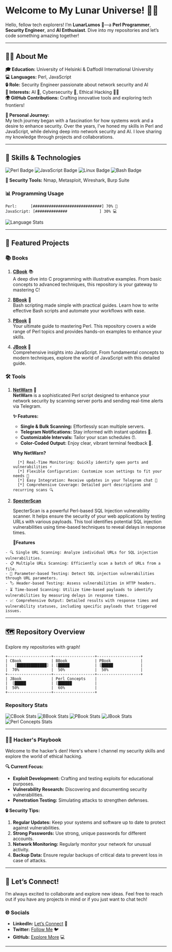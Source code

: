 # Welcome to My Lunar Universe! 🌌✨

Hello, fellow tech explorers! I’m **LunarLumos** 🌟—a **Perl Programmer**, **Security Engineer**, and **AI Enthusiast**. Dive into my repositories and let’s code something amazing together!

---

## 🧑‍💻 About Me

**🎓 Education:** University of Helsinki & Daffodil International University  
**💻 Languages:** Perl, JavaScript  
**🔒 Role:** Security Engineer passionate about network security and AI  
**🧠 Interests:** AI 🤖, Cybersecurity 🔐, Ethical Hacking 🕵️‍♂️  
**🌍 GitHub Contributions:** Crafting innovative tools and exploring tech frontiers!

**👋 Personal Journey:**  
My tech journey began with a fascination for how systems work and a desire to enhance security. Over the years, I’ve honed my skills in Perl and JavaScript, while delving deep into network security and AI. I love sharing my knowledge through projects and collaborations.

---

## 🌟 Skills & Technologies

![Perl Badge](https://img.shields.io/badge/Perl-0298C3?style=for-the-badge&logo=perl&logoColor=white) ![JavaScript Badge](https://img.shields.io/badge/JavaScript-F7DF1C?style=for-the-badge&logo=javascript&logoColor=black) ![Linux Badge](https://img.shields.io/badge/Linux-FCC624?style=for-the-badge&logo=linux&logoColor=black) ![Bash Badge](https://img.shields.io/badge/Bash-4EAA25?style=for-the-badge&logo=gnu-bash&logoColor=white)

**🔧 Security Tools:** Nmap, Metasploit, Wireshark, Burp Suite

### 📊 Programming Usage

```plaintext
Perl:      [##############################] 70% 🐪
JavaScript: [##############              ] 30% 💻
```

![Language Stats](https://github-readme-stats.vercel.app/api/top-langs/?username=LunarLumos&layout=compact&hide=css,html&theme=radical)

---

## 🚀 Featured Projects

### 📚 Books

1. **[CBook](https://github.com/LunarLumos/cbook)** 📚  
   A deep dive into C programming with illustrative examples. From basic concepts to advanced techniques, this repository is your gateway to mastering C!

2. **[BBook](https://github.com/LunarLumos/bbook)** 📜  
   Bash scripting made simple with practical guides. Learn how to write effective Bash scripts and automate your workflows with ease.

3. **[PBook](https://github.com/LunarLumos/pbook)** 🐪  
   Your ultimate guide to mastering Perl. This repository covers a wide range of Perl topics and provides hands-on examples to enhance your skills.

4. **[JBook](https://github.com/LunarLumos/jbook)** 💫  
   Comprehensive insights into JavaScript. From fundamental concepts to modern techniques, explore the world of JavaScript with this detailed guide.

### 🛠️ Tools

1. **[NetWarn](https://github.com/LunarLumos/NetWarn)** 🚀  
   **NetWarn** is a sophisticated Perl script designed to enhance your network security by scanning server ports and sending real-time alerts via Telegram.

   **✨ Features:**
   - **Single & Bulk Scanning:** Effortlessly scan multiple servers.
   - **Telegram Notifications:** Stay informed with instant updates 📲.
   - **Customizable Intervals:** Tailor your scan schedules ⏰.
   - **Color-Coded Output:** Enjoy clear, vibrant terminal feedback 🌈.

   **Why NetWarn?**  
   ```plaintext
     [*] Real-Time Monitoring: Quickly identify open ports and vulnerabilities ⚡
     [*] Flexible Configuration: Customize scan settings to fit your needs 🔧
     [*] Easy Integration: Receive updates in your Telegram chat 📲
     [*] Comprehensive Coverage: Detailed port descriptions and recurring scans 🔍
   ```

2. **[SpecterScan](https://github.com/LunarLumos/SpecterScan)**

   
   SpecterScan is a powerful Perl-based SQL Injection vulnerability scanner.
   It helps ensure the security of your web applications by testing URLs with various payloads.
   This tool identifies potential SQL injection vulnerabilities using time-based techniques to reveal delays in response times.
   

   **🚀Features**

  ```
  - 🔍 Single URL Scanning: Analyze individual URLs for SQL injection vulnerabilities.
  - 📋 Multiple URLs Scanning: Efficiently scan a batch of URLs from a file.
  - 📜 Parameter-based Testing: Detect SQL injection vulnerabilities through URL parameters.
  - 🏷️ Header-based Testing: Assess vulnerabilities in HTTP headers.
  - ⏳ Time-based Scanning: Utilize time-based payloads to identify vulnerabilities by measuring delays in response times.
  - 📈 Comprehensive Output: Detailed results with response times and vulnerability statuses, including specific payloads that triggered issues.
  ```
---

## 🗺️ Repository Overview

Explore my repositories with graph!

```plaintext
+-------------------+------------------+-------------------+
| CBook             | BBook            | PBook             |
|   [█████████████] | [█████           | [█████            |
|  70%              |  50%             |  50%              |
+-------------------+------------------+-------------------+
| JBook             | Perl Concepts    |
|  [█████           | [██████          |
|  50%              |  60%             |
+-------------------+------------------+
```

### Repository Stats

![CBook Stats](https://img.shields.io/github/stars/LunarLumos/cbook?style=for-the-badge&logo=github&logoColor=white) ![BBook Stats](https://img.shields.io/github/stars/LunarLumos/bbook?style=for-the-badge&logo=github&logoColor=white) ![PBook Stats](https://img.shields.io/github/stars/LunarLumos/pbook?style=for-the-badge&logo=github&logoColor=white) ![JBook Stats](https://img.shields.io/github/stars/LunarLumos/jbook?style=for-the-badge&logo=github&logoColor=white) ![Perl Concepts Stats](https://img.shields.io/github/stars/LunarLumos/perl?style=for-the-badge&logo=github&logoColor=white)

---

### 🕵️‍♂️ Hacker's Playbook

Welcome to the hacker’s den! Here's where I channel my security skills and explore the world of ethical hacking.

**🔍 Current Focus:**
- **Exploit Development:** Crafting and testing exploits for educational purposes.
- **Vulnerability Research:** Discovering and documenting security vulnerabilities.
- **Penetration Testing:** Simulating attacks to strengthen defenses.

**🔒 Security Tips:**
1. **Regular Updates:** Keep your systems and software up to date to protect against vulnerabilities.
2. **Strong Passwords:** Use strong, unique passwords for different accounts.
3. **Network Monitoring:** Regularly monitor your network for unusual activity.
4. **Backup Data:** Ensure regular backups of critical data to prevent loss in case of attacks.

---

## 💬 Let’s Connect!

I’m always excited to collaborate and explore new ideas. Feel free to reach out if you have any projects in mind or if you just want to chat tech!

### 🌐 Socials

- **LinkedIn:** [Let’s Connect](#) 💼
- **Twitter:** [Follow Me](#) 🐦
- **GitHub:** [Explore More](https://github.com/LunarLumos) 💻

---
